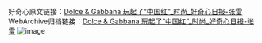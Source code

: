 好奇心原文链接：[Dolce & Gabbana 玩起了“中国红”_时尚_好奇心日报-张雷](https://www.qdaily.com/articles/4048.html)
WebArchive归档链接：[Dolce & Gabbana 玩起了“中国红”_时尚_好奇心日报-张雷](http://web.archive.org/web/20190623153457/https://www.qdaily.com/articles/4048.html)
![image](http://ww3.sinaimg.cn/large/007d5XDply1g3vdub69d3j30u087be6j)